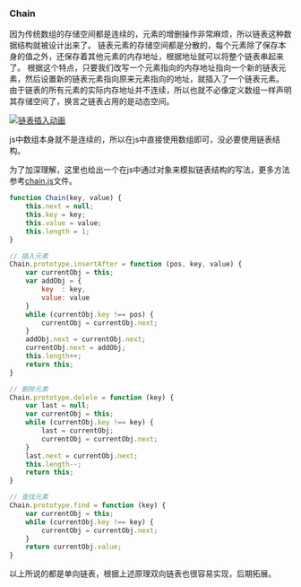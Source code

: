 ### Chain

因为传统数组的存储空间都是连续的，元素的增删操作非常麻烦，所以链表这种数据结构就被设计出来了。 链表元素的存储空间都是分散的，每个元素除了保存本身的值之外，还保存着其他元素的内存地址，根据地址就可以将整个链表串起来了。 根据这个特点，只要我们改写一个元素指向的内存地址指向一个新的链表元素，然后设置新的链表元素指向原来元素指向的地址，就插入了一个链表元素。 由于链表的所有元素的实际内存地址并不连续，所以也就不必像定义数组一样声明其存储空间了，换言之链表占用的是动态空间。

[![](https://github.com/qieguo2016/algorithm/raw/master/resource/Chain001.jpg "链表插入动画")](https://github.com/qieguo2016/algorithm/blob/master/resource/Chain001.jpg)

js中数组本身就不是连续的，所以在js中直接使用数组即可，没必要使用链表结构。

为了加深理解，这里也给出一个在js中通过对象来模拟链表结构的写法，更多方法参考[chain.js](https://github.com/qieguo2016/algorithm/blob/master/chain.js)文件。

```js
function Chain(key, value) {
    this.next = null;
    this.key = key;
    this.value = value;
    this.length = 1;
}

// 插入元素
Chain.prototype.insertAfter = function (pos, key, value) {
    var currentObj = this;
    var addObj = {
        key  : key,
        value: value
    }
    while (currentObj.key !== pos) {
        currentObj = currentObj.next;
    }
    addObj.next = currentObj.next;
    currentObj.next = addObj;
    this.length++;
    return this;
}

// 删除元素
Chain.prototype.delele = function (key) {
    var last = null;
    var currentObj = this;
    while (currentObj.key !== key) {
        last = currentObj;
        currentObj = currentObj.next;
    }
    last.next = currentObj.next;
    this.length--;
    return this;
}

// 查找元素
Chain.prototype.find = function (key) {
    var currentObj = this;
    while (currentObj.key !== key) {
        currentObj = currentObj.next;
    }
    return currentObj.value;
}
```

以上所说的都是单向链表，根据上述原理双向链表也很容易实现，后期拓展。

